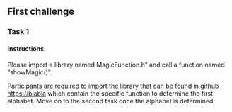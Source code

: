 ## First challenge

### Task 1

#### **Instructions:**

Please import a library named MagicFunction.h” and call a function named “showMagic()”.

Participants are required to import the library that can be found in github <https://blabla> which contain the specific function to determine the first alphabet. Move on to the second task once the alphabet is determined.
